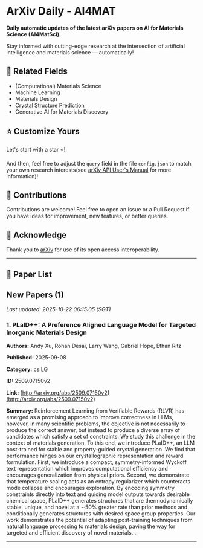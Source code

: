 # ArXiv Daily - AI4MAT

**Daily automatic updates of the latest arXiv papers on AI for Materials Science (AI4MatSci).** 

Stay informed with cutting-edge research at the intersection of artificial intelligence and materials science — automatically!

## :bookmark: Related Fields

- (Computational) Materials Science
- Machine Learning
- Materials Design
- Crystal Structure Prediction
- Generative AI for Materials Discovery

## :star: Customize Yours

Let's start with a star :star:!

And then, feel free to adjust the `query` field in the file `config.json` to match your own research interests(see [arXiv API User's Manual](https://info.arxiv.org/help/api/user-manual.html#51-details-of-query-construction) for more information)!

## :handshake: Contributions

Contributions are welcome!
 Feel free to open an Issue or a Pull Request if you have ideas for improvement, new features, or better queries.

## :blue_heart: ​Acknowledge

Thank you to [arXiv](https://arxiv.org/) for use of its open access interoperability.

---

## :scroll: Paper List


<!-- ARXIV_PAPERS_START -->

## New Papers (1)

*Last updated: 2025-10-22 06:15:05 (SGT)*

### 1. PLaID++: A Preference Aligned Language Model for Targeted Inorganic Materials Design

**Authors:** Andy Xu, Rohan Desai, Larry Wang, Gabriel Hope, Ethan Ritz

**Published:** 2025-09-08

**Category:** cs.LG

**ID:** 2509.07150v2

**Link:** [http://arxiv.org/abs/2509.07150v2](http://arxiv.org/abs/2509.07150v2)

**Summary:** Reinforcement Learning from Verifiable Rewards (RLVR) has emerged as a
promising approach to improve correctness in LLMs, however, in many scientific
problems, the objective is not necessarily to produce the correct answer, but
instead to produce a diverse array of candidates which satisfy a set of
constraints. We study this challenge in the context of materials generation. To
this end, we introduce PLaID++, an LLM post-trained for stable and
property-guided crystal generation. We find that performance hinges on our
crystallographic representation and reward formulation. First, we introduce a
compact, symmetry-informed Wyckoff text representation which improves
computational efficiency and encourages generalization from physical priors.
Second, we demonstrate that temperature scaling acts as an entropy regularizer
which counteracts mode collapse and encourages exploration. By encoding
symmetry constraints directly into text and guiding model outputs towards
desirable chemical space, PLaID++ generates structures that are
thermodynamically stable, unique, and novel at a $\sim$50\% greater rate than
prior methods and conditionally generates structures with desired space group
properties. Our work demonstrates the potential of adapting post-training
techniques from natural language processing to materials design, paving the way
for targeted and efficient discovery of novel materials....

---


<!-- ARXIV_PAPERS_END -->